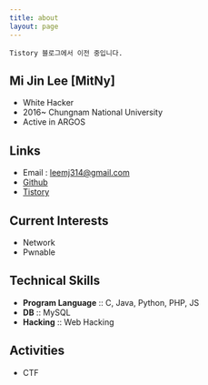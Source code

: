 ```yaml
---
title: about
layout: page
---
```


`Tistory 블로그에서 이전 중입니다.`

## Mi Jin Lee [MitNy]
- White Hacker
- 2016~ Chungnam National University
- Active in ARGOS

## Links
- Email : leemj314@gmail.com
- [Github](https://github.com/MitNy)
- [Tistory](http://mitny.tistory.com/)

## Current Interests
- Network
- Pwnable

## Technical Skills
- **Program Language** :: C, Java, Python, PHP, JS
- **DB** :: MySQL
- **Hacking** :: Web Hacking

## Activities
- CTF

